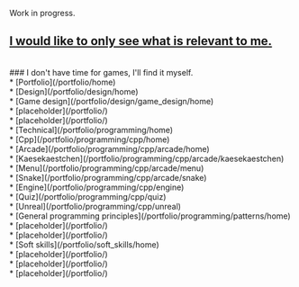 <!--# [C++](/portfolio/cpp/home)-->
<!--# [General Programmer](/portfolio/programming/home)-->
<!--# [Game Designer](/portfolio/game_design/home)-->
<!--# [Personal](/portfolio/personal/home)-->
Work in progress.

## [I would like to only see what is relevant to me.](/portfolio/guide/who_are_you)<br/>
<br/>
### I don't have time for games, I'll find it myself.<br/>
*  [Portfolio](/portfolio/home)<br/>
*  [Design](/portfolio/design/home)<br/>
	*  [Game design](/portfolio/design/game_design/home)<br/>
	*  [placeholder](/portfolio/)<br/>
	*  [placeholder](/portfolio/)<br/>
*  [Technical](/portfolio/programming/home)<br/>
	*  [Cpp](/portfolio/programming/cpp/home)<br/>
		*  [Arcade](/portfolio/programming/cpp/arcade/home)<br/>
			*  [Kaesekaestchen](/portfolio/programming/cpp/arcade/kaesekaestchen)<br/>
			*  [Menu](/portfolio/programming/cpp/arcade/menu)<br/>
			*  [Snake](/portfolio/programming/cpp/arcade/snake)<br/>
		*  [Engine](/portfolio/programming/cpp/engine)<br/>
		*  [Quiz](/portfolio/programming/cpp/quiz)<br/>
		*  [Unreal](/portfolio/programming/cpp/unreal)<br/>
	*  [General programming principles](/portfolio/programming/patterns/home)<br/>
		*  [placeholder](/portfolio/)<br/>
		*  [placeholder](/portfolio/)<br/>
*  [Soft skills](/portfolio/soft_skills/home)<br/>
	*  [placeholder](/portfolio/)<br/>
	*  [placeholder](/portfolio/)<br/>
	*  [placeholder](/portfolio/)<br/>


<!--software dev-->
<!-- c++-->
<!-- general patterns-->
<!---->
<!--how to show you know it? make a tutorial!-->
<!---->
<!--revolutionize learning-->